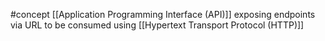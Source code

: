 #concept 
[[Application Programming Interface (API)]] exposing endpoints via URL to be consumed using [[Hypertext Transport Protocol (HTTP)]]